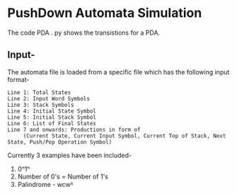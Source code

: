 # PushDown Automata Simulation

The code PDA . py shows the transistions for a PDA.
## Input-
The automata file is loaded from a specific file which has the following input format-

    Line 1: Total States
    Line 2: Input Word Symbols
    Line 3: Stack Symbols
    Line 4: Initial State Symbol
    Line 5: Initial Stack Symbol
    Line 6: List of Final States
    Line 7 and onwards: Productions in form of
         (Current State, Current Input Symbol, Current Top of Stack, Next State, Push/Pop Operation Symbol)

Currently 3 examples have been included-

 1. 0ⁿ1ⁿ  
 2. Number of 0's = Number of 1's
 3. Palindrome - wcwᴿ
